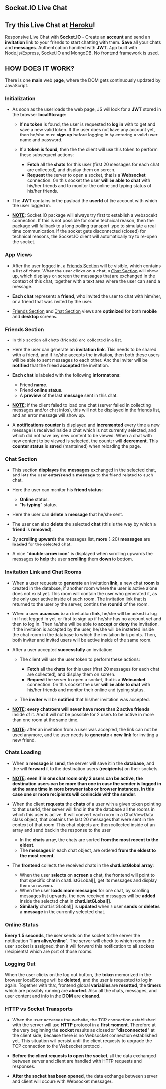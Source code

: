 ## Socket.IO Live Chat

## Try this Live Chat at [Heroku](https://limitless-hamlet-68919.herokuapp.com/)!

Responsive Live Chat with **Socket.IO** - Create an **account** and send an **invitation** link to your friends to start chatting with them. **Save** all your chats and **messages**. Authentication handled with **JWT**. App built with Node.js/Express, Socket.IO and MongoDB. No frontend framework is used.

## HOW DOES IT WORK?

There is one **main** web **page**, where the DOM gets continuously updated by JavaScript.

### Initialization
- As soon as the user loads the web page, JS will look for a **JWT** stored in the browser **localStorage**:

    - If **no token** is found, the user is requested to **log in** with to get and save a new valid token. If the user does not have any account yet, then he/she must **sign up** before logging in by entering a valid user name and password.

    - If a **token is found**, then the the client will use this token to perform these subsequent actions:

        - **Fetch** all the **chats** for this user (first 20 messages for each chat are collected), and display them on screen.
        - **Request** the server to open a socket, that is a **Websocket** connection. On this socket the user **will be able to chat** with his/her friends and to monitor the online and typing status of his/her friends.


- The **JWT** contains in the payload the **userId** of the account with which the user logged in.

- **<ins>NOTE</ins>**: Socket.IO package will always try first to establish a websocekt connection. If this is not possible for some technical reason, then the package will fallback to a long polling transport type to simulate a real time communication. If the socket gets disconnected (closed) for technical reasons, the Socket.IO client will automatically try to re-open the socket.


### App Views
- After the user logged in, a <ins>Friends Section</ins> will be visible, which contains a list of chats. When the user clicks on a chat, a <ins>Chat Section</ins> will show up, which displays on screen the messages that are exchanged in the context of this chat, together with a text area where the user can send a message.

- **Each chat** represents a **friend**, who invited the user to chat with him/her, or a friend that was invited by the user.

- <ins>Friends Section</ins> and <ins>Chat Section</ins> views are **optimized** for both **mobile** and **desktop** screens.

### Friends Section
- In this section all chats (friends) are collected in a list.

- Here the user can generate an **invitation link**. This needs to be shared with a friend, and if he/she accepts the invitation, then both these users will be able to sent messages to each other. And the inviter will be **notified** that the friend **accepted** the invitation.

- **Each chat** is labeled with the following **informations**:
    - Friend **name**.
    - Friend **online status**.
    - A **preview** of the last **message** sent in this chat.

- **<ins>NOTE</ins>**: if the client failed to load one chat (server failed in collecting messages and/or chat infos), this will not be displayed in the friends list, and an error message will show up.

- A **notifications counter** is displayed and **incremented** every time a new message is received inside a chat which is not currently selected, and which did not have any new content to be viewed. When a chat with new content to be viewed is selected, the counter will **decrement**.
This **counter status** is **saved** (mantained) when reloading the page.

### Chat Section
- This section **displayes** the **messages** exchanged in the selected chat, and lets the user **enter/send** a **message** to the friend related to such chat.

- Here the user can monitor his **friend status**:
    - **Online** status.
    - "**Is typing**" status.


- Here the user can **delete** a **message** that he/she sent.

- The user can also **delete** the selected **chat** (this is the way by which a **friend** is **removed**).

- By **scrolling upwards** the messages list, **more** (+20) **messages** are **loaded** for the selected chat.

- A nice "**double-arrow icon**" is displayed when scrolling upwards the messages to **help** the user **scrolling** them **down** to bottom.

### Invitation Link and Chat Rooms
- When a user requests to **generate** an invitation **link**, a new chat **room** is created in the database, if another room where the user is active alone does not exist yet. This room will contain the user who generated it, as the only user active inside of such room. The invitation link that is returned to the user by the server, contins the **roomId** of the room.

- When a user **accesses** to an invitation **link**, he/she will be asked to log in if not legged in yet, or first to sign up if he/she has no account yet and then to log in. Then he/she will be able to **accept** or **deny** the invitation. If the invitaion is accepted by the user, he/she will be insterted inside the chat room in the database to which the invitation link points. Then, both inviter and invited users will be active inside of the same room.

- After a user accepted **successfully** an invitation:

    - The client will use the user token to perform these actions:
        - **Fetch** all the **chats** for this user (first 20 messages for each chat are collected), and display them on screen.
        - **Request** the server to open a socket, that is a **Websocket** connection. On this socket the user **will be able to chat** with his/her friends and monitor their online and typing status.

    - The **inviter** will be **notified** that his/her invitation was accepted.

- **<ins>NOTE</ins>**: **every chatroom will never have more than 2 active friends** inside of it. And it will not be possible for 2 users to be active in more than one room at the same time.

- **<ins>NOTE</ins>**: after an invitation from a user was accepted, the link can not be used anymore, and the user needs to **generate** a **new link** for inviting a new friend.

### Chats Loading
- When a **message** is **send**, the server will save it in the **database**, and the will **forward** it to the destination users (**recipients**) on their sockets.

- **<ins>NOTE</ins>**: **even if in one chat room only 2 users can be active, the destination users can be more than one in case the sender is logged in at the same time in more browser tabs or browser instances. In this case one or more recipients will conincide with the sender**.

- When the client **requests** the **chats** of a user with a given token pointing to that userId, ther server will find in the the database all the rooms in which this user is active. It will convert each room in a ChatViewData class object, that contains the last 20 messages that were sent in the context of that room. This chat objects are then collected inside of an array and send back in the response to the user:
    - In the **chats** array, the chats are sorted **from the most recent to the eldest**.
    - The **messages** in each chat object, are ordered **from the eldest to the most recent**.

- The **frontend** collects the received chats in the **chatListGlobal array**:
    - When the user **selects** on **screen** a chat, the frontend will point to that specific chat in chatListGLobal[], get its messages and display them on screen.
    - When the user **loads more messages** for one chat, by scrolling messages list upwards, the new received messages will be **added** inside the selected chat in **chatListGLobal[]**.
    - **Similarly** chatListGLobal[] is **updated** when a user **sends** or **deletes** a **message** in the currently selected chat.

### Online Status
**Every 1.5 seconds**, the user sends on the socket to the server the notification "**I am alive/online**". The server will check to which rooms the user socket is assigned, then it will forward this notification to all sockets (recipients) which are part of those rooms.

### Logging Out
When the user clicks on the log out button, the **token** memorized in the browser localStorage will be **deleted**, and the user is requested to log in again. Together with that, frontend global **variables** are **resetted**, the **timers** which are possibly running are **aborted**. Also all the chats, messages, and user content and info in the **DOM** are **cleaned**.

### HTTP vs Socket Transports
- When the user accesses the website, the TCP connection established with the server will use **HTTP** protocol in a **first moment**. Therefore at the very beginning the **socket** results as closed or "**disconnected**" at the client side, because there is no Websocket connection established yet. This situation will persist until the client requests to upgrade the TCP connection to the Websocket protocol.

- **Before the client requests to open the socket**, all the data exchanged between server and client are handled with HTTP requests and responses.

- **After the socket has been opened**, the data exchange between server and client will occure with Websocket messages.